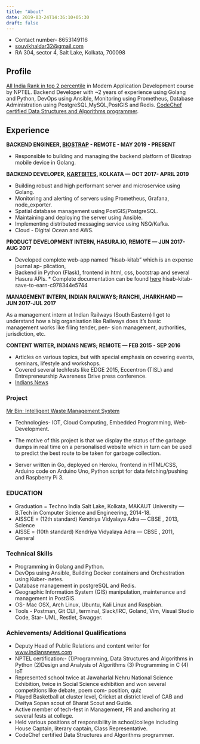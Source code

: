 ```yaml
---
title: "About"
date: 2019-03-24T14:36:10+05:30
draft: false
---
```

* Contact number- 8653149116 
* souvikhaldar32@gmail.com 
* RA 304, sector 4, Salt Lake, Kolkata, 700098

## Profile
[All India Rank in top 2 percentile](https://drive.google.com/file/d/0B8ez0XXq-2ITWDhDRWhUX0I1OTg/view?usp=sharing) in Modern Application Development course by NPTEL. Backend Developer with ~2 years of experience using Golang and Python, DevOps using Ansible, Monitoring using Prometheus, Database Administration using PostgreSQL,MySQL,PostGIS and Redis. [CodeChef certified Data Structures and Algorithms programmer](https://drive.google.com/open?id=1BxSSaGt7PjelIUJac_BpMMSpEgvGWftu).  

## Experience
**BACKEND ENGINEER, [BIOSTRAP](https://biostrap.com/) - REMOTE - MAY 2019 - PRESENT**

* Responsible to building and managing the backend platform of Biostrap mobile device in Golang.


**BACKEND DEVELOPER, [KARTBITES](https://www.kartbites.com/), KOLKATA — OCT 2017- APRIL 2019**

* Building robust and high performant server and microservice using Golang.
* Monitoring and alerting of servers using Prometheus, Grafana, node_exporter.
* Spatial database management using PostGIS/PostgreSQL.
* Maintaining and deploying the server using Ansible.
* Implementing distributed messaging service using NSQ/Kafka.
* Cloud - Digital Ocean and AWS.


**PRODUCT DEVELOPMENT INTERN, HASURA.IO, REMOTE — JUN 2017-AUG 2017**

* Developed complete web-app named “hisab-kitab” which is an expense journal ap- plication,
* Backend in Python (Flask), frontend in html, css, bootstrap and several Hasura APIs. * Complete documentation can be found [here](https://medium.com/@souvikhaldar32/)
hisab-kitab-save-to-earn-c978344e5744

**MANAGEMENT INTERN, INDIAN RAILWAYS; RANCHI, JHARKHAND — JUN 2017-JUL 2017**

As a management intern at Indian Railways (South Eastern) I got to understand how a big organisation like Railways does it’s basic management works like filing tender, pen- sion management, authorities, jurisdiction, etc.

**CONTENT WRITER, INDIANS NEWS; REMOTE — FEB 2015 - SEP 2016** 

* Articles on various topics, but with special emphasis on covering events, seminars, lifestyle and workshops. 
* Covered several techfests like EDGE 2015, Eccentron (TISL) and Entrepreneurship Awareness Drive press conference.
*  [Indians News](https://indiansnews.com/author/souvik/)

### Project
[Mr Bin: Intelligent Waste Management System](https://youtu.be/6kOf2YhKCfo)

* Technologies- IOT, Cloud Computing, Embedded Programming, Web-Development. 
  
* The motive of this project is that we display the status of the garbage dumps in real time on a personalised website which in turn can be used to predict the best route to be taken for garbage collection.
  
* Server written in Go, deployed on Heroku, frontend in HTML/CSS, Arduino code on Arduino Uno, Python script for data fetching/pushing and Raspberry Pi 3. 

### EDUCATION
* Graduation = Techno India Salt Lake, Kolkata, MAKAUT University — B.Tech in Computer Science and Engineering, 2014-18. 
* AISSCE = (12th standard) Kendriya Vidyalaya Adra — CBSE , 2013, Science 
* AISSE = (10th standard) Kendriya Vidyalaya Adra — CBSE , 2011, General 

### Technical Skills
* Programming in Golang and Python.
* DevOps using Ansible, Building Docker containers and Orchestration using Kuber-
netes.
* Database management in postgreSQL and Redis. 
* Geographic Information System (GIS) manipulation, maintenance and management in PostGIS.
* OS- Mac OSX, Arch Linux, Ubuntu, Kali Linux and Raspbian.
* Tools - Postman, Git CLI , terminal, Slack/IRC, Goland, Vim, Visual Studio Code, Star-
UML, Restlet, Swagger.

### Achievements/ Additional Qualifications
* Deputy Head of Public Relations and content writer for www.indiansnews.com
* NPTEL certification:- (1)Programming, Data Structures and Algorithms in Python
(2)Design and Analysis of Algorithms (3) Programming in C (4) IoT
* Represented school twice at Jawaharlal Nehru National Science Exhibition, twice in Social Science exhibition and won several competitions like debate, poem com- position, quiz
* Played Basketball at cluster level, Cricket at district level of CAB and Dwitya Sopan scout of Bharat Scout and Guide.
* Active member of tech-fest in Management, PR and anchoring at several fests at college.
* Held various positions of responsibility in school/college including House Captain, literary captain, Class Representative.
* CodeChef certified Data Structures and Algorithms programmer.


